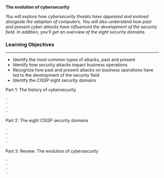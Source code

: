 **The evolution of cybersecurity**

*You will explore how cybersecurity threats have appeared and evolved alongside the adoption of computers. You will also understand how past and present cyber attacks have influenced the development of the security field. In addition, you'll get an overview of the eight security domains.*

### Learning Objectives

---

- Identify the most common types of attacks, past and present
- Identify how security attacks impact business operations
- Recognize how past and present attacks on business operations have led to the development of the security field
- Identify the CISSP eight security domains

Part 1: The history of cybersecurity

	-
	-
	-
	-

Part 2: The eight CISSP security domains

	-
	-
	-
	-

Part 3: Review: The evolution of cybersecurity

	-
	-
	-
	-
